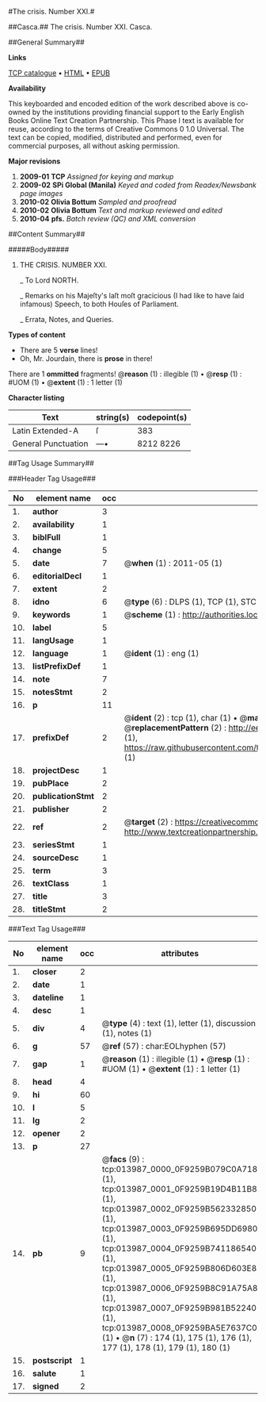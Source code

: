 #The crisis. Number XXI.#

##Casca.##
The crisis. Number XXI.
Casca.

##General Summary##

**Links**

[TCP catalogue](http://www.ota.ox.ac.uk/tcp/)  • 
[HTML](http://tei.it.ox.ac.uk/tcp/Texts-HTML/free/N11/N11037.html)  • 
[EPUB](http://tei.it.ox.ac.uk/tcp/Texts-EPUB/free/N11/N11037.epub)

**Availability**

This keyboarded and encoded edition of the
	       work described above is co-owned by the institutions
	       providing financial support to the Early English Books
	       Online Text Creation Partnership. This Phase I text is
	       available for reuse, according to the terms of Creative
	       Commons 0 1.0 Universal. The text can be copied,
	       modified, distributed and performed, even for
	       commercial purposes, all without asking permission.

**Major revisions**

1. __2009-01__ __TCP__ *Assigned for keying and markup*
1. __2009-02__ __SPi Global (Manila)__ *Keyed and coded from Readex/Newsbank page images*
1. __2010-02__ __Olivia Bottum__ *Sampled and proofread*
1. __2010-02__ __Olivia Bottum__ *Text and markup reviewed and edited*
1. __2010-04__ __pfs.__ *Batch review (QC) and XML conversion*

##Content Summary##

#####Body#####

1. THE CRISIS. NUMBER XXI.

    _ To Lord NORTH.

    _ Remarks on his Majeſty's laſt moſt gracicious (I had like to have ſaid infamous) Speech, to both Houſes of Parliament.

    _ Errata, Notes, and Queries.

**Types of content**

  * There are 5 **verse** lines!
  * Oh, Mr. Jourdain, there is **prose** in there!

There are 1 **ommitted** fragments! 
 @__reason__ (1) : illegible (1)  •  @__resp__ (1) : #UOM (1)  •  @__extent__ (1) : 1 letter (1)

**Character listing**


|Text|string(s)|codepoint(s)|
|---|---|---|
|Latin Extended-A|ſ|383|
|General Punctuation|—•|8212 8226|

##Tag Usage Summary##

###Header Tag Usage###

|No|element name|occ|attributes|
|---|---|---|---|
|1.|__author__|3||
|2.|__availability__|1||
|3.|__biblFull__|1||
|4.|__change__|5||
|5.|__date__|7| @__when__ (1) : 2011-05 (1)|
|6.|__editorialDecl__|1||
|7.|__extent__|2||
|8.|__idno__|6| @__type__ (6) : DLPS (1), TCP (1), STC (1), NOTIS (1), IMAGE-SET (1), EVANS-CITATION (1)|
|9.|__keywords__|1| @__scheme__ (1) : http://authorities.loc.gov/ (1)|
|10.|__label__|5||
|11.|__langUsage__|1||
|12.|__language__|1| @__ident__ (1) : eng (1)|
|13.|__listPrefixDef__|1||
|14.|__note__|7||
|15.|__notesStmt__|2||
|16.|__p__|11||
|17.|__prefixDef__|2| @__ident__ (2) : tcp (1), char (1)  •  @__matchPattern__ (2) : ([0-9\-]+):([0-9IVX]+) (1), (.+) (1)  •  @__replacementPattern__ (2) : http://eebo.chadwyck.com/downloadtiff?vid=$1&page=$2 (1), https://raw.githubusercontent.com/textcreationpartnership/Texts/master/tcpchars.xml#$1 (1)|
|18.|__projectDesc__|1||
|19.|__pubPlace__|2||
|20.|__publicationStmt__|2||
|21.|__publisher__|2||
|22.|__ref__|2| @__target__ (2) : https://creativecommons.org/publicdomain/zero/1.0/ (1), http://www.textcreationpartnership.org/docs/. (1)|
|23.|__seriesStmt__|1||
|24.|__sourceDesc__|1||
|25.|__term__|3||
|26.|__textClass__|1||
|27.|__title__|3||
|28.|__titleStmt__|2||


###Text Tag Usage###

|No|element name|occ|attributes|
|---|---|---|---|
|1.|__closer__|2||
|2.|__date__|1||
|3.|__dateline__|1||
|4.|__desc__|1||
|5.|__div__|4| @__type__ (4) : text (1), letter (1), discussion (1), notes (1)|
|6.|__g__|57| @__ref__ (57) : char:EOLhyphen (57)|
|7.|__gap__|1| @__reason__ (1) : illegible (1)  •  @__resp__ (1) : #UOM (1)  •  @__extent__ (1) : 1 letter (1)|
|8.|__head__|4||
|9.|__hi__|60||
|10.|__l__|5||
|11.|__lg__|2||
|12.|__opener__|2||
|13.|__p__|27||
|14.|__pb__|9| @__facs__ (9) : tcp:013987_0000_0F9259B079C0A718 (1), tcp:013987_0001_0F9259B19D4B11B8 (1), tcp:013987_0002_0F9259B562332850 (1), tcp:013987_0003_0F9259B695DD6980 (1), tcp:013987_0004_0F9259B741186540 (1), tcp:013987_0005_0F9259B806D603E8 (1), tcp:013987_0006_0F9259B8C91A75A8 (1), tcp:013987_0007_0F9259B981B52240 (1), tcp:013987_0008_0F9259BA5E7637C0 (1)  •  @__n__ (7) : 174 (1), 175 (1), 176 (1), 177 (1), 178 (1), 179 (1), 180 (1)|
|15.|__postscript__|1||
|16.|__salute__|1||
|17.|__signed__|2||

